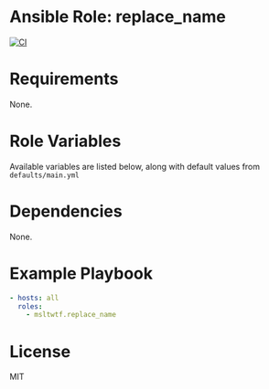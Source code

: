 # Ansible Role: replace_name

[![CI](https://github.com/msltwtf/ansible-role.replace_name/actions/workflows/ci.yml/badge.svg)](https://github.com/msltwtf/ansible-role.replace_name/actions/workflows/ci.yml)

# Requirements

None.

# Role Variables

Available variables are listed below, along with default values from `defaults/main.yml`

# Dependencies

None.

# Example Playbook

```yaml
- hosts: all
  roles:
    - msltwtf.replace_name
```

# License

MIT
